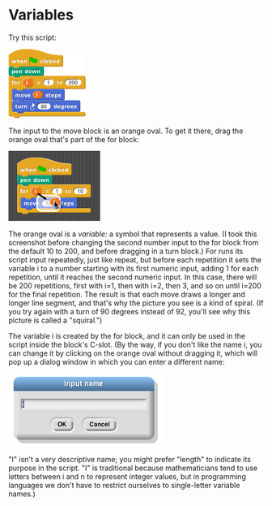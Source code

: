 # Variables

Try this script:

<img src="/content/assets/images/image93.png" style="width:152px; height:136px">


The input to the move block is an orange oval. To get it there, drag the orange oval that's part of the for block:

<img src="/content/assets/images/image94.png" style="width:181px; height:138px">

The orange oval is a *variable:* a symbol that represents a value. (I
took this screenshot before changing the second number input to the for
block from the default 10 to 200, and before dragging in a turn block.)
For runs its script input repeatedly, just like repeat, but before each
repetition it sets the variable i to a number starting with its first
numeric input, adding 1 for each repetition, until it reaches the second
numeric input. In this case, there will be 200 repetitions, first with
i=1, then with i=2, then 3, and so on until i=200 for the final
repetition. The result is that each move draws a longer and longer line
segment, and that's why the picture you see is a kind of spiral. (If you
try again with a turn of 90 degrees instead of 92, you'll see why this
picture is called a "squiral.")


The variable i is created by the for block, and it can only be used in the script inside the block's C-slot. (By the way, if you don't like the name i, you can change it by clicking on the orange oval without dragging it, which will pop up a dialog window in which you can enter a different name:

<img src="/content/assets/images/image95.png" style="width:306px; height:144px">

"I" isn't a very descriptive name; you might prefer "length" to indicate
its purpose in the script. "I" is traditional because mathematicians
tend to use letters between i and n to represent integer values, but in
programming languages we don't have to restrict ourselves to
single-letter variable names.)


